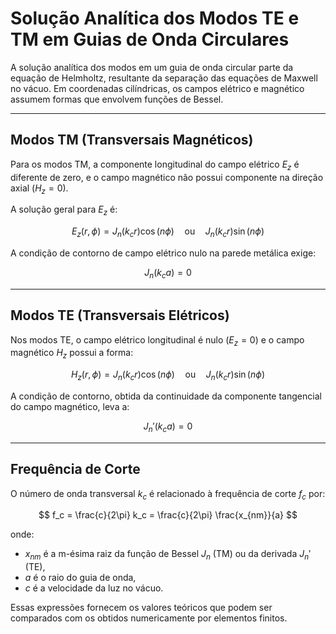 # Solução Analítica dos Modos TE e TM em Guias de Onda Circulares

A solução analítica dos modos em um guia de onda circular parte da equação de Helmholtz, resultante da separação das equações de Maxwell no vácuo. Em coordenadas cilíndricas, os campos elétrico e magnético assumem formas que envolvem funções de Bessel.

---

## Modos TM (Transversais Magnéticos)

Para os modos TM, a componente longitudinal do campo elétrico $E_z$ é diferente de zero, e o campo magnético não possui componente na direção axial ($H_z = 0$).

A solução geral para $E_z$ é:

$$
E_z(r, \phi) = J_n(k_c r) \cos(n\phi) \quad 	\text{ou} \quad J_n(k_c r) \sin(n\phi)
$$

A condição de contorno de campo elétrico nulo na parede metálica exige:

$$
J_n(k_c a) = 0
$$

---

## Modos TE (Transversais Elétricos)

Nos modos TE, o campo elétrico longitudinal é nulo ($E_z = 0$) e o campo magnético $H_z$ possui a forma:

$$
H_z(r, \phi) = J_n(k_c r) \cos(n\phi) \quad 	\text{ou} \quad J_n(k_c r) \sin(n\phi)
$$

A condição de contorno, obtida da continuidade da componente tangencial do campo magnético, leva a:

$$
J_n'(k_c a) = 0
$$

---

## Frequência de Corte

O número de onda transversal $k_c$ é relacionado à frequência de corte $f_c$ por:

$$
f_c = \frac{c}{2\pi} k_c = \frac{c}{2\pi} \frac{x_{nm}}{a}
$$

onde:
- $x_{nm}$ é a m-ésima raiz da função de Bessel $J_n$ (TM) ou da derivada $J_n'$ (TE),
- $a$ é o raio do guia de onda,
- $c$ é a velocidade da luz no vácuo.

Essas expressões fornecem os valores teóricos que podem ser comparados com os obtidos numericamente por elementos finitos.

